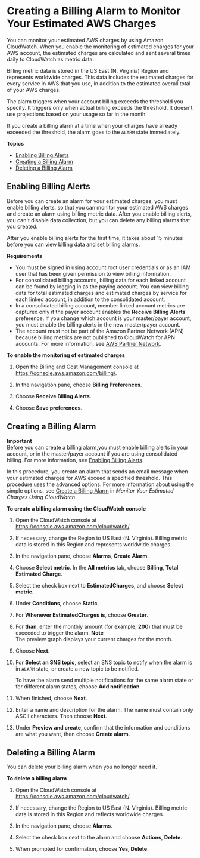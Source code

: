 # Creating a Billing Alarm to Monitor Your Estimated AWS Charges<a name="monitor_estimated_charges_with_cloudwatch"></a>

You can monitor your estimated AWS charges by using Amazon CloudWatch\. When you enable the monitoring of estimated charges for your AWS account, the estimated charges are calculated and sent several times daily to CloudWatch as metric data\.

Billing metric data is stored in the US East \(N\. Virginia\) Region and represents worldwide charges\. This data includes the estimated charges for every service in AWS that you use, in addition to the estimated overall total of your AWS charges\.

The alarm triggers when your account billing exceeds the threshold you specify\. It triggers only when actual billing exceeds the threshold\. It doesn't use projections based on your usage so far in the month\.

If you create a billing alarm at a time when your charges have already exceeded the threshold, the alarm goes to the `ALARM` state immediately\.

**Topics**
+ [Enabling Billing Alerts](#turning_on_billing_metrics)
+ [Creating a Billing Alarm](#creating_billing_alarm_with_wizard)
+ [Deleting a Billing Alarm](#deleting_billing_alarm)

## Enabling Billing Alerts<a name="turning_on_billing_metrics"></a>

Before you can create an alarm for your estimated charges, you must enable billing alerts, so that you can monitor your estimated AWS charges and create an alarm using billing metric data\. After you enable billing alerts, you can't disable data collection, but you can delete any billing alarms that you created\.

After you enable billing alerts for the first time, it takes about 15 minutes before you can view billing data and set billing alarms\.

**Requirements**
+ You must be signed in using account root user credentials or as an IAM user that has been given permission to view billing information\.
+ For consolidated billing accounts, billing data for each linked account can be found by logging in as the paying account\. You can view billing data for total estimated charges and estimated charges by service for each linked account, in addition to the consolidated account\.
+ In a consolidated billing account, member linked account metrics are captured only if the payer account enables the **Receive Billing Alerts** preference\. If you change which account is your master/payer account, you must enable the billing alerts in the new master/payer account\.
+ The account must not be part of the Amazon Partner Network \(APN\) because billing metrics are not published to CloudWatch for APN accounts\. For more information, see [AWS Partner Network](https://aws.amazon.com/partners/)\.

**To enable the monitoring of estimated charges**

1. Open the Billing and Cost Management console at [https://console\.aws\.amazon\.com/billing/](https://console.aws.amazon.com/billing/home?#/)\.

1. In the navigation pane, choose **Billing Preferences**\.

1. Choose **Receive Billing Alerts**\.

1. Choose **Save preferences**\.

## Creating a Billing Alarm<a name="creating_billing_alarm_with_wizard"></a>

**Important**  
Before you can create a billing alarm,you must enable billing alerts in your account, or in the master/payer account if you are using consolidated billing\. For more information, see [Enabling Billing Alerts](#turning_on_billing_metrics)\.

In this procedure, you create an alarm that sends an email message when your estimated charges for AWS exceed a specified threshold\. This procedure uses the advanced options\. For more information about using the simple options, see [Create a Billing Alarm](gs_monitor_estimated_charges_with_cloudwatch.md#gs_creating_billing_alarm) in *Monitor Your Estimated Charges Using CloudWatch*\.

**To create a billing alarm using the CloudWatch console**

1. Open the CloudWatch console at [https://console\.aws\.amazon\.com/cloudwatch/](https://console.aws.amazon.com/cloudwatch/)\.

1. If necessary, change the Region to US East \(N\. Virginia\)\. Billing metric data is stored in this Region and represents worldwide charges\.

1. In the navigation pane, choose **Alarms**, **Create Alarm**\.

1. Choose **Select metric**\. In the **All metrics** tab, choose **Billing**, **Total Estimated Charge**\.

1. Select the check box next to **EstimatedCharges**, and choose **Select metric**\.

1. Under **Conditions**, choose **Static**\.

1. For **Whenever EstimatedCharges is**, choose **Greater**\.

1. For **than**, enter the monthly amount \(for example, **200**\) that must be exceeded to trigger the alarm\.
**Note**  
The preview graph displays your current charges for the month\.

1. Choose **Next**\.

1. For **Select an SNS topic**, select an SNS topic to notify when the alarm is in `ALARM` state, or create a new topic to be notified\.

   To have the alarm send multiple notifications for the same alarm state or for different alarm states, choose **Add notification**\.

1. When finished, choose **Next**\.

1. Enter a name and description for the alarm\. The name must contain only ASCII characters\. Then choose **Next**\.

1. Under **Preview and create**, confirm that the information and conditions are what you want, then choose **Create alarm**\.

## Deleting a Billing Alarm<a name="deleting_billing_alarm"></a>

You can delete your billing alarm when you no longer need it\.

**To delete a billing alarm**

1. Open the CloudWatch console at [https://console\.aws\.amazon\.com/cloudwatch/](https://console.aws.amazon.com/cloudwatch/)\.

1. If necessary, change the Region to US East \(N\. Virginia\)\. Billing metric data is stored in this Region and reflects worldwide charges\.

1. In the navigation pane, choose **Alarms**\.

1. Select the check box next to the alarm and choose **Actions**, **Delete**\.

1. When prompted for confirmation, choose **Yes, Delete**\.